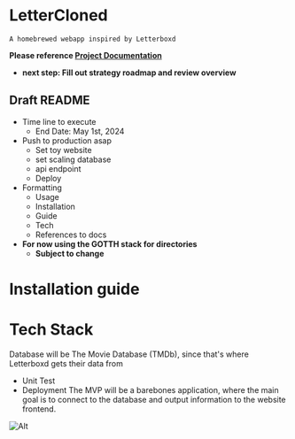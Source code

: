 # LetterCloned
	A homebrewed webapp inspired by Letterboxd
**Please reference [Project Documentation](https://github.com/tgangshar/LetterCloned/blob/main/design/%40Project%20Documentation.md)**
- **next step: Fill out strategy roadmap and review overview**
## Draft README
- Time line to execute
    - End Date: May 1st, 2024
- Push to production asap
	- Set toy website
	- set scaling database
	- api endpoint
	- Deploy
- Formatting
	- Usage
	- Installation
	- Guide
	- Tech
	- References to docs
- **For now using the GOTTH stack for directories**
	- **Subject to change**
# Installation guide
# Tech Stack
Database will be The Movie Database (TMDb), since that's where Letterboxd gets their data from
- Unit Test
- Deployment
The MVP will be a barebones application, where the main goal is to connect to the database and output information to the website frontend.

![Alt](https://repobeats.axiom.co/api/embed/4f6f093ec6298465efd1ec9625de28ffd2f39964.svg "Repobeats analytics image")
